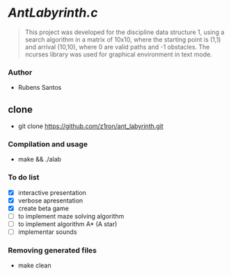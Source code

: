 # ***AntLabyrinth.c***

>This project was developed for the discipline data structure 1, using a search algorithm in a matrix of 10x10, where the starting point is (1,1) and arrival (10,10), where 0 are valid paths and -1 obstacles. The ncurses library was used for graphical environment in text mode.

### Author
 - Rubens Santos <z1ron>

## clone
 - git clone https://github.com/z1ron/ant_labyrinth.git

### Compilation and usage
 - make && ./alab

### To do list
 - [x] interactive presentation
 - [x] verbose apresentation
 - [x] create beta game
 - [ ] to implement maze solving algorithm
 - [ ] to implement algorithm A* (A star)
 - [ ] implementar sounds

### Removing generated files
 - make clean
